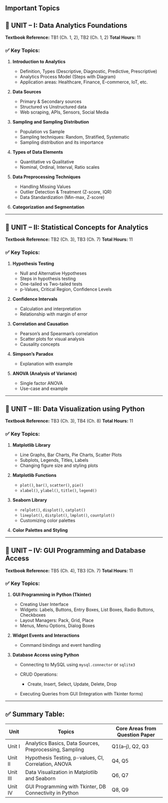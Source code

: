 ## Important Topics

## 📘 **UNIT – I: Data Analytics Foundations**

**Textbook Reference:** TB1 (Ch. 1, 2), TB2 (Ch. 1, 2)
**Total Hours:** 11

### ✅ Key Topics:

1. **Introduction to Analytics**

   * Definition, Types (Descriptive, Diagnostic, Predictive, Prescriptive)
   * Analytics Process Model (Steps with Diagram)
   * Application areas: Healthcare, Finance, E-commerce, IoT, etc.

2. **Data Sources**

   * Primary & Secondary sources
   * Structured vs Unstructured data
   * Web scraping, APIs, Sensors, Social Media

3. **Sampling and Sampling Distribution**

   * Population vs Sample
   * Sampling techniques: Random, Stratified, Systematic
   * Sampling distribution and its importance

4. **Types of Data Elements**

   * Quantitative vs Qualitative
   * Nominal, Ordinal, Interval, Ratio scales

5. **Data Preprocessing Techniques**

   * Handling Missing Values
   * Outlier Detection & Treatment (Z-score, IQR)
   * Data Standardization (Min-max, Z-score)

6. **Categorization and Segmentation**

---

## 📗 **UNIT – II: Statistical Concepts for Analytics**

**Textbook Reference:** TB2 (Ch. 3), TB3 (Ch. 7)
**Total Hours:** 11

### ✅ Key Topics:

1. **Hypothesis Testing**

   * Null and Alternative Hypotheses
   * Steps in hypothesis testing
   * One-tailed vs Two-tailed tests
   * p-Values, Critical Region, Confidence Levels

2. **Confidence Intervals**

   * Calculation and interpretation
   * Relationship with margin of error

3. **Correlation and Causation**

   * Pearson’s and Spearman’s correlation
   * Scatter plots for visual analysis
   * Causality concepts

4. **Simpson’s Paradox**

   * Explanation with example

5. **ANOVA (Analysis of Variance)**

   * Single factor ANOVA
   * Use-case and example

---

## 📙 **UNIT – III: Data Visualization using Python**

**Textbook Reference:** TB3 (Ch. 3), TB4 (Ch. 8)
**Total Hours:** 11

### ✅ Key Topics:

1. **Matplotlib Library**

   * Line Graphs, Bar Charts, Pie Charts, Scatter Plots
   * Subplots, Legends, Titles, Labels
   * Changing figure size and styling plots

2. **Matplotlib Functions**

   * `plot()`, `bar()`, `scatter()`, `pie()`
   * `xlabel()`, `ylabel()`, `title()`, `legend()`

3. **Seaborn Library**

   * `relplot()`, `displot()`, `catplot()`
   * `lineplot()`, `distplot()`, `lmplot()`, `countplot()`
   * Customizing color palettes

4. **Color Palettes and Styling**

---

## 📕 **UNIT – IV: GUI Programming and Database Access**

**Textbook Reference:** TB5 (Ch. 4), TB3 (Ch. 7)
**Total Hours:** 11

### ✅ Key Topics:

1. **GUI Programming in Python (Tkinter)**

   * Creating User Interface
   * Widgets: Labels, Buttons, Entry Boxes, List Boxes, Radio Buttons, Checkboxes
   * Layout Managers: Pack, Grid, Place
   * Menus, Menu Options, Dialog Boxes

2. **Widget Events and Interactions**

   * Command bindings and event handling

3. **Database Access using Python**

   * Connecting to MySQL using `mysql.connector` or `sqlite3`
   * CRUD Operations:

     * Create, Insert, Select, Update, Delete, Drop
   * Executing Queries from GUI (Integration with Tkinter forms)

---

## ✅ Summary Table:

| **Unit** | **Topics**                                              | **Core Areas from Question Paper** |
| -------- | ------------------------------------------------------- | ---------------------------------- |
| Unit I   | Analytics Basics, Data Sources, Preprocessing, Sampling | Q1(a–j), Q2, Q3                    |
| Unit II  | Hypothesis Testing, p-values, CI, Correlation, ANOVA    | Q4, Q5                             |
| Unit III | Data Visualization in Matplotlib and Seaborn            | Q6, Q7                             |
| Unit IV  | GUI Programming with Tkinter, DB Connectivity in Python | Q8, Q9                             |
